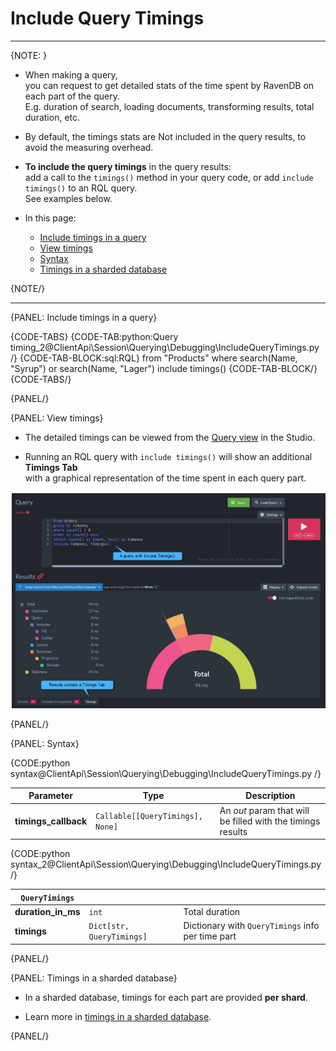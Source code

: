 # Include Query Timings

---

{NOTE: }

* When making a query,   
  you can request to get detailed stats of the time spent by RavenDB on each part of the query.  
  E.g. duration of search, loading documents, transforming results, total duration, etc.

* By default, the timings stats are Not included in the query results, to avoid the measuring overhead.

* **To include the query timings** in the query results:  
  add a call to the `timings()` method in your query code, or add `include timings()` to an RQL query.  
  See examples below.

* In this page:
    * [Include timings in a query](../../../../client-api/session/querying/debugging/query-timings#include-timings-in-a-query)
    * [View timings](../../../../client-api/session/querying/debugging/query-timings#view-timings)
    * [Syntax](../../../../client-api/session/querying/debugging/query-timings#syntax)
    * [Timings in a sharded database](../../../../client-api/session/querying/debugging/query-timings#timings-in-a-sharded-database)

{NOTE/}

---

{PANEL: Include timings in a query}

{CODE-TABS}
{CODE-TAB:python:Query timing_2@ClientApi\Session\Querying\Debugging\IncludeQueryTimings.py /}
{CODE-TAB-BLOCK:sql:RQL}
from "Products"
where search(Name, "Syrup") or search(Name, "Lager")
include timings()
{CODE-TAB-BLOCK/}
{CODE-TABS/}

{PANEL/}

{PANEL: View timings}

* The detailed timings can be viewed from the [Query view](../../../../studio/database/queries/query-view) in the Studio.

* Running an RQL query with `include timings()` will show an additional **Timings Tab**  
  with a graphical representation of the time spent in each query part.

![Figure 1. Include timings graphical results](images/include-timings.png "Include timings results")

{PANEL/}

{PANEL: Syntax}

{CODE:python syntax@ClientApi\Session\Querying\Debugging\IncludeQueryTimings.py /}

| Parameter   | Type           | Description   |
|-------------|----------------|---------------|
| **timings_callback** | `Callable[[QueryTimings], None]` | An _out_ param that will be filled with the timings results |

{CODE:python syntax_2@ClientApi\Session\Querying\Debugging\IncludeQueryTimings.py /}

| `QueryTimings`   |                                     |                                                   |
|------------------|-------------------------------------|---------------------------------------------------|
| **duration_in_ms** | `int` | Total duration |
| **timings**      | `Dict[str, QueryTimings]` | Dictionary with `QueryTimings` info per time part |

{PANEL/}

{PANEL: Timings in a sharded database}

* In a sharded database, timings for each part are provided **per shard**.

* Learn more in [timings in a sharded database](../../../../sharding/querying#timing-queries).

{PANEL/}
